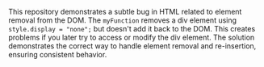 This repository demonstrates a subtle bug in HTML related to element removal from the DOM.  The `myFunction` removes a div element using `style.display = "none";` but doesn't add it back to the DOM. This creates problems if you later try to access or modify the div element. The solution demonstrates the correct way to handle element removal and re-insertion, ensuring consistent behavior.